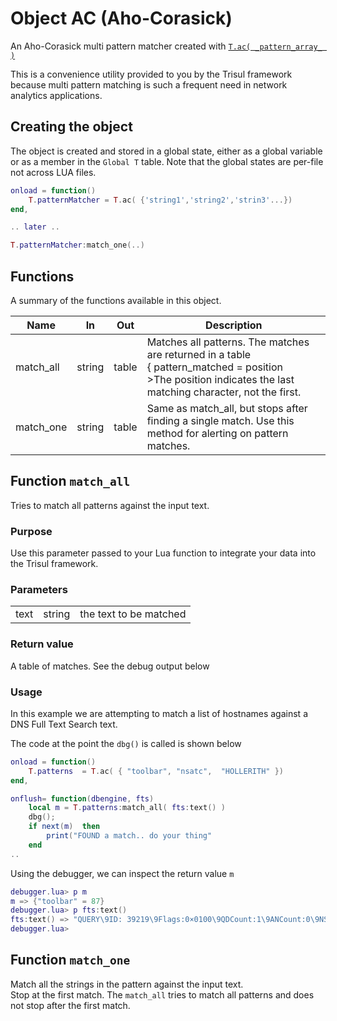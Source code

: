 # Object AC (Aho-Corasick)

An Aho-Corasick multi pattern matcher created with [`T.ac( _pattern_array_ )`](/docs/lua/obj_ac#t.ac)

This is a convenience utility provided to you by the Trisul framework because multi pattern matching is such a frequent need in network analytics applications.

## Creating the object

The object is created and stored in a global state, either as a global variable or as a member in the `Global T` table. Note that the global states are per-file not across LUA files.

```lua
onload = function()
    T.patternMatcher = T.ac( {'string1','string2','strin3'...})
end,

.. later ..

T.patternMatcher:match_one(..)
```

## Functions

A summary of the functions available in this object.

| Name      | In     | Out   | Description  |
| --------- | ------ | ----- | ------------ |
| match_all | string | table | Matches all patterns. The matches are returned in a table<br/>\{ pattern_matched = position <br/>>The position indicates the last matching character, not the first. |
| match_one | string | table | Same as match_all, but stops after finding a single match. Use this method for alerting on pattern matches.                                                      |

## Function `match_all`

Tries to match all patterns against the input text.

### Purpose

Use this parameter passed to your Lua function to integrate your data into the Trisul framework.

### Parameters

<table>
    <tr>
        <td>text</td>
        <td>string</td>
        <td>the text to be matched </td>
    </tr>
</table>

### Return value

A table of matches. See the debug output below

### Usage

In this example we are attempting to match a list of hostnames against a DNS Full Text Search text.

The code at the point the `dbg()` is called is shown below

```lua
onload = function()
    T.patterns  = T.ac( { "toolbar", "nsatc",  "HOLLERITH" })
end,

onflush= function(dbengine, fts)
    local m = T.patterns:match_all( fts:text() )
    dbg();
    if next(m)  then
        print("FOUND a match.. do your thing"
    end
..
```

Using the debugger, we can inspect the return value `m`  

```lua
debugger.lua> p m
m => {"toolbar" = 87}
debugger.lua> p fts:text()
fts:text() => "QUERY\9ID: 39219\9Flags:0×0100\9QDCount:1\9ANCount:0\9NSCount:0\9ARCount:0\Questions\.toolbar.google.com\9\9A\9IN\\"
debugger.lua>
```

## Function `match_one`

Match all the strings in the pattern against the input text.  
Stop at the first match. The `match_all` tries to match all patterns and does not stop after the first match.
